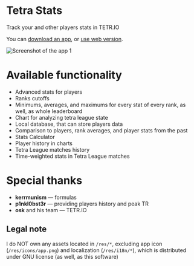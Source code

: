 # Tetra Stats

Track your and other players stats in TETR.IO

You can [download an app](https://github.com/dan63047/TetraStats/releases), or [use web version](https://ts.dan63.by).

![Screenshot of the app 1](https://imgur.com/e8CYvj3.png)

# Available functionality
- Advanced stats for players
- Ranks cutoffs
- Minimums, averages, and maximums for every stat of every rank, as well, as whole leaderboard
- Chart for analyzing tetra league state
- Local database, that can store players data
- Comparison to players, rank averages, and player stats from the past
- Stats Calculator
- Player history in charts
- Tetra League matches history
- Time-weighted stats in Tetra League matches 

# Special thanks
- **kerrmunism** — formulas
- **p1nkl0bst3r** — providing players history and peak TR
- **osk** and his team — TETR.IO

## Legal note
I do NOT own any assets located in `/res/*`, excluding app icon (`/res/icons/app.png`) and localization (`/res/i18n/*`), which is distributed under GNU license (as well, as this software)